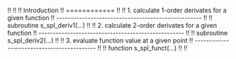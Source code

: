 !!
!!
!! Introduction
!! ============
!!
!! 1. calculate 1-order derivates for a given function
!! ---------------------------------------------------
!!
!! subroutine s_spl_deriv1(...)
!!
!! 2. calculate 2-order derivates for a given function
!! ---------------------------------------------------
!!
!! subroutine s_spl_deriv2(...)
!!
!! 3. evaluate function value at a given point
!! -------------------------------------------
!!
!! function   s_spl_funct(...)
!!
!!
